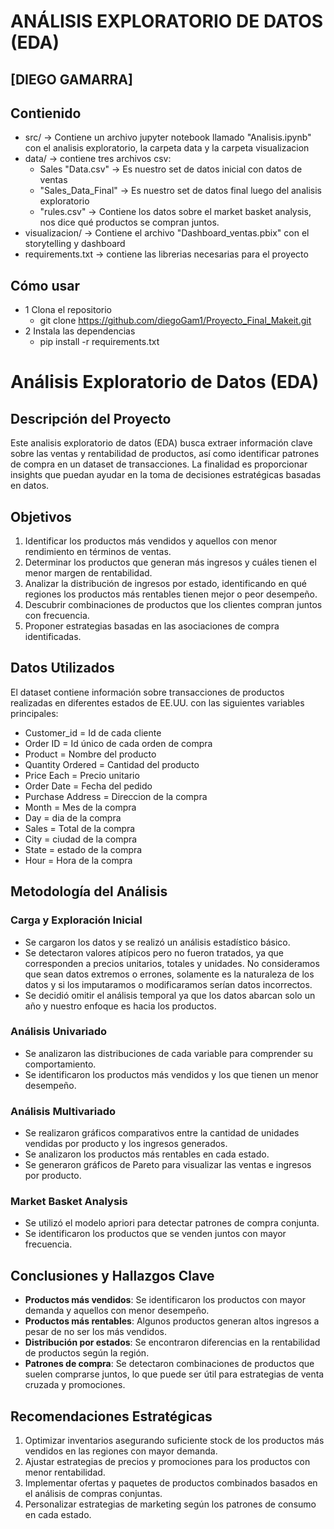 # ANÁLISIS EXPLORATORIO DE DATOS (EDA)
## [DIEGO GAMARRA]


## Contienido
- src/ -> Contiene un archivo jupyter notebook llamado "Analisis.ipynb" con el analisis exploratorio, la carpeta data y la carpeta visualizacion
- data/ -> contiene tres archivos csv:
    - Sales "Data.csv" -> Es nuestro set de datos inicial con datos de ventas
    - "Sales_Data_Final" -> Es nuestro set de datos final luego del analisis exploratorio
    - "rules.csv" -> Contiene los datos sobre el market basket analysis, nos dice qué productos se compran juntos.
- visualizacion/ -> Contiene el archivo "Dashboard_ventas.pbix" con el storytelling y dashboard
- requirements.txt -> contiene las librerias necesarias para el proyecto

## Cómo usar
- 1 Clona el repositorio
    - git clone https://github.com/diegoGam1/Proyecto_Final_Makeit.git
- 2  Instala las dependencias
    - pip install -r requirements.txt
# Análisis Exploratorio de Datos (EDA)

##  Descripción del Proyecto

Este analisis exploratorio de datos (EDA) busca extraer información clave sobre las ventas y rentabilidad de productos, así como identificar patrones de compra en un dataset de transacciones. La finalidad es proporcionar insights que puedan ayudar en la toma de decisiones estratégicas basadas en datos.

##  Objetivos

1. Identificar los productos más vendidos y aquellos con menor rendimiento en términos de ventas.
2. Determinar los productos que generan más ingresos y cuáles tienen el menor margen de rentabilidad.
3. Analizar la distribución de ingresos por estado, identificando en qué regiones los productos más rentables tienen mejor o peor desempeño.
4. Descubrir combinaciones de productos que los clientes compran juntos con frecuencia.
5. Proponer estrategias basadas en las asociaciones de compra identificadas.

## Datos Utilizados

El dataset contiene información sobre transacciones de productos realizadas en diferentes estados de EE.UU. con las siguientes variables principales:

- Customer_id	= Id de cada cliente
- Order ID = Id único de cada orden de compra
- Product = Nombre del producto 
- Quantity Ordered = Cantidad del producto 
- Price Each = Precio unitario
- Order Date = Fecha del pedido
- Purchase Address = Direccion de la compra
- Month	= Mes de la compra
- Day = dia de la compra
- Sales = Total de la compra
- City = ciudad de la compra
- State = estado de la compra
- Hour = Hora de la compra

##  Metodología del Análisis

###  Carga y Exploración Inicial

- Se cargaron los datos y se realizó un análisis estadístico básico.
- Se detectaron valores atípicos pero no fueron tratados, ya que corresponden a precios unitarios, totales y unidades. No consideramos que sean datos extremos o errones, solamente es la naturaleza de los datos y si los imputaramos o modificaramos serían datos incorrectos. 
- Se decidió omitir el análisis temporal ya que los datos abarcan solo un año y nuestro enfoque es hacia los productos.

### Análisis Univariado

- Se analizaron las distribuciones de cada variable para comprender su comportamiento.
- Se identificaron los productos más vendidos y los que tienen un menor desempeño.

###  Análisis Multivariado

- Se realizaron gráficos comparativos entre la cantidad de unidades vendidas por producto y los ingresos generados.
- Se analizaron los productos más rentables en cada estado.
- Se generaron gráficos de Pareto para visualizar las ventas e ingresos por producto.

###  Market Basket Analysis

- Se utilizó el modelo apriori para detectar patrones de compra conjunta.
- Se identificaron los productos que se venden juntos con mayor frecuencia.

## Conclusiones y Hallazgos Clave

- **Productos más vendidos**: Se identificaron los productos con mayor demanda y aquellos con menor desempeño.
- **Productos más rentables**: Algunos productos generan altos ingresos a pesar de no ser los más vendidos.
- **Distribución por estados**: Se encontraron diferencias en la rentabilidad de productos según la región.
- **Patrones de compra**: Se detectaron combinaciones de productos que suelen comprarse juntos, lo que puede ser útil para estrategias de venta cruzada y promociones.

##  Recomendaciones Estratégicas

1. Optimizar inventarios asegurando suficiente stock de los productos más vendidos en las regiones con mayor demanda.
2. Ajustar estrategias de precios y promociones para los productos con menor rentabilidad.
3. Implementar ofertas y paquetes de productos combinados basados en el análisis de compras conjuntas.
4. Personalizar estrategias de marketing según los patrones de consumo en cada estado.
 
